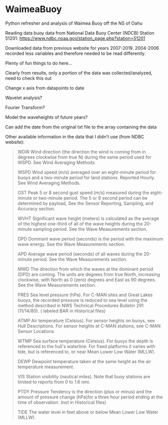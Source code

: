 # WaimeaBuoy
Python refresher and analysis of Waimea Buoy off the NS of Oahu

Reading data buoy data from National Data Buoy Center (NDCB) Station 51201:
https://www.ndbc.noaa.gov/station_page.php?station=51201

Downloaded data from previous website for years 2007-2019. 2004-2006 recorded less variables and therefore needed to be read differently.

Plenty of fun things to do here... 

Clearly from results, only a portion of the data was collected/analyzed, need to check this out

Change x axis from datapoints to date

Wavelet analysis?

Fourier Transform?

Model the waveheights of future years?

Can add the date from the original txt file to the array containing the data

Other available information in the data that I didn't use (from NDBC website):

> WDIR	Wind direction (the direction the wind is coming from in degrees clockwise from true N) during the same period used for WSPD. 
See Wind Averaging Methods
> 
> WSPD	Wind speed (m/s) averaged over an eight-minute period for buoys and a two-minute period for land stations. Reported Hourly. See Wind Averaging Methods.
> 
> GST	Peak 5 or 8 second gust speed (m/s) measured during the eight-minute or two-minute period. The 5 or 8 second period can be determined by payload, See the Sensor Reporting, Sampling, and Accuracy section.
> 
> WVHT	Significant wave height (meters) is calculated as the average of the highest one-third of all of the wave heights during the 20-minute sampling period. See the Wave Measurements section.
> 
> DPD	Dominant wave period (seconds) is the period with the maximum wave energy. See the Wave Measurements section.
> 
> APD	Average wave period (seconds) of all waves during the 20-minute period. See the Wave Measurements section.
> 
> MWD	The direction from which the waves at the dominant period (DPD) are coming. The units are degrees from true North, increasing clockwise, with North as 0 (zero) degrees and East as 90 degrees. See the Wave Measurements section.
> 
> PRES	Sea level pressure (hPa). For C-MAN sites and Great Lakes buoys, the recorded pressure is reduced to sea level using the method described in NWS Technical Procedures Bulletin 291 (11/14/80). ( labeled BAR in Historical files)
> 
> ATMP	Air temperature (Celsius). For sensor heights on buoys, see Hull Descriptions. For sensor heights at C-MAN stations, see C-MAN Sensor Locations
> 
> WTMP	Sea surface temperature (Celsius). For buoys the depth is referenced to the hull's waterline. For fixed platforms it varies with tide, but is referenced to, or near Mean Lower Low Water (MLLW).
> 
> DEWP	Dewpoint temperature taken at the same height as the air temperature measurement.
> 
> VIS	Station visibility (nautical miles). Note that buoy stations are limited to reports from 0 to 1.6 nmi.
> 
> PTDY	Pressure Tendency is the direction (plus or minus) and the amount of pressure change (hPa)for a three hour period ending at the time of observation. (not in Historical files)
> 
> TIDE	The water level in feet above or below Mean Lower Low Water (MLLW).
